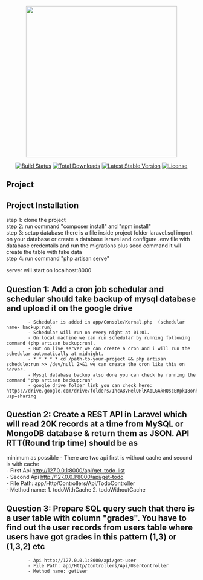 <p align="center"><a href="https://laravel.com" target="_blank"><img src="https://raw.githubusercontent.com/laravel/art/master/logo-lockup/5%20SVG/2%20CMYK/1%20Full%20Color/laravel-logolockup-cmyk-red.svg" width="400"></a></p>

<p align="center">
<a href="https://travis-ci.org/laravel/framework"><img src="https://travis-ci.org/laravel/framework.svg" alt="Build Status"></a>
<a href="https://packagist.org/packages/laravel/framework"><img src="https://img.shields.io/packagist/dt/laravel/framework" alt="Total Downloads"></a>
<a href="https://packagist.org/packages/laravel/framework"><img src="https://img.shields.io/packagist/v/laravel/framework" alt="Latest Stable Version"></a>
<a href="https://packagist.org/packages/laravel/framework"><img src="https://img.shields.io/packagist/l/laravel/framework" alt="License"></a>
</p>

## Project

## Project Installation <br>
step 1: clone the project <br>
step 2: run command "composer install" and "npm install"<br>
step 3: setup database there is a file inside project folder laravel.sql import on your database or create a database laravel and configure .env file with database credentails and run the migrations plus seed command it wll create the table with fake data<br>
step 4: run command "php artisan serve" <br>

server will start on localhost:8000<br>


## Question 1: Add a cron job schedular and schedular should take backup of mysql database and upload it on the google drive
            - Schedular is added in app/Console/Kernal.php  (schedular name- backup:run)
            - Schedular will run on every night at 01:01.
            - On local machine we can run schedular by running following command (php artisan backup:run).
            - But on live server we can create a cron and i will run the schedular automatically at midnight.
            - * * * * * cd /path-to-your-project && php artisan schedule:run >> /dev/null 2>&1 we can create the cron like this on server.
            - Mysql database backup also done you can check by running the command "php artisan backup:run"
            - google drive folder link you can check here: https://drive.google.com/drive/folders/1hcA8vHelQHlKAoLGAkHQscERpk18onhg?usp=sharing

## Question 2: Create a REST API in Laravel which will read 20K records at a time from MySQL or MongoDB database & return them as JSON. API RTT(Round trip time) should be as
minimum as possible
            - There are two api first is without cache and second is with cache<br>
            - First Api http://127.0.0.1:8000/api/get-todo-list<br>
            - Second Api http://127.0.0.1:8000/api/get-todo<br>
            - File Path: app/Http/Controllers/Api/TodoController<br>
            - Method name: 1. todoWithCache 2. todoWithoutCache<br>
          
## Question 3: Prepare SQL query such that there is a user table with column "grades". You have to find out the user records from users table where users have got grades in this pattern (1,3) or (1,3,2) etc
            - Api http://127.0.0.1:8000/api/get-user
            - File Path: app/Http/Controllers/Api/UserController
            - Method name: getUser
